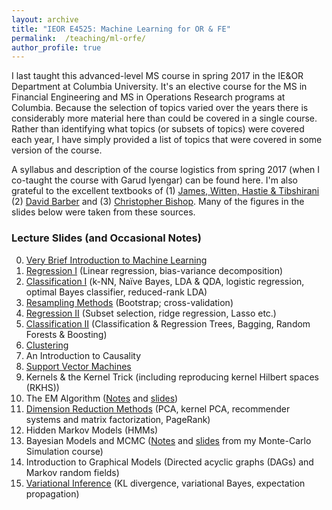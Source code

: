 ```yaml
---
layout: archive
title: "IEOR E4525: Machine Learning for OR & FE"
permalink:  /teaching/ml-orfe/
author_profile: true
---
```


I last taught this advanced-level MS course in spring 2017 in the IE&OR Department at Columbia University. 
It's an elective course for the MS in Financial Engineering and MS in Operations Research programs at Columbia. 
Because the selection of topics varied over the years there is considerably more material here than could be 
covered in a single course. Rather than identifying what topics (or subsets of topics) were covered each year, 
I have simply provided a list of topics that were covered in some version of the course. 
<!---
I have also provided 
some additional slides / topics that never made it into the course but that I nonetheless used / developed at 
some point for other purposes. If a link isn’t provided then that simply means I do not wish to post the slides 
(probably because I am in the ``process'' of editing them – a process that could take a very long time indeed). 
I will not be posting solutions to the assignments or code / software so please don’t send me an email asking 
me to do so!  Finally, please note that I do not have time to answer emails asking me to clarify or explain 
issues arising in these notes and assignments. 
--->
A syllabus and description of the course logistics from spring 2017 (when I co-taught the course with Garud 
Iyengar) can be found here.  I'm also grateful to the excellent textbooks of (1) [James, Witten, Hastie & 
Tibshirani](http://www.statlearning.com/) (2) [David Barber](http://web4.cs.ucl.ac.uk/staff/D.Barber/pmwiki/pmwiki.php?n=Brml.HomePage) and (3) [Christopher Bishop](https://www.microsoft.com/en-us/research/people/cmbishop/). Many of the figures in the slides below were taken from these sources. 

### Lecture Slides (and Occasional Notes)

0. [Very Brief Introduction to Machine Learning](https://martin-haugh.github.io/files/MachineLearningORFE/Intro_MasterSlides.pdf)
1. [Regression I](Regression_I.pdf) (Linear regression, bias-variance decomposition)
2. [Classification I]() (k-NN, Naïve Bayes, LDA & QDA, logistic regression, optimal Bayes classifier, reduced-rank LDA)
3. [Resampling Methods]() (Bootstrap; cross-validation)
4. [Regression II]() (Subset selection, ridge regression, Lasso etc.)
5. [Classification II]() (Classification & Regression Trees, Bagging, Random Forests & Boosting)
6. [Clustering]()
7. An Introduction to Causality
8. [Support Vector Machines]()
9. Kernels & the Kernel Trick (including reproducing kernel Hilbert spaces (RKHS))
10. The EM Algorithm ([Notes]() and [slides]())
11. [Dimension Reduction Methods]() (PCA, kernel PCA, recommender systems and matrix factorization, PageRank)
12. Hidden Markov Models (HMMs)
13. Bayesian Models and MCMC ([Notes]() and [slides]() from my Monte-Carlo Simulation course)
14. Introduction to Graphical Models (Directed acyclic graphs (DAGs) and Markov random fields)
15. [Variational Inference]() (KL divergence, variational Bayes, expectation propagation)
